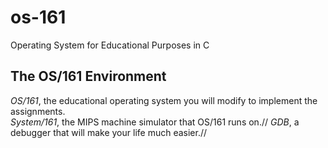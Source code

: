 # os-161
Operating System for Educational Purposes in C

## The OS/161 Environment 

*OS/161*, the educational operating system you will modify to implement the assignments.<br />
*System/161*, the MIPS machine simulator that OS/161 runs on.//
*GDB*, a debugger that will make your life much easier.//
